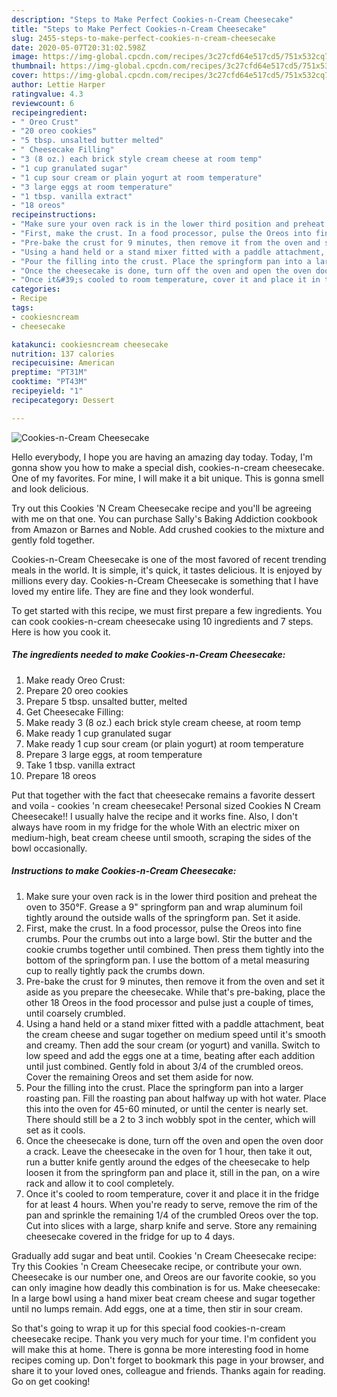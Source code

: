 ```yaml
---
description: "Steps to Make Perfect Cookies-n-Cream Cheesecake"
title: "Steps to Make Perfect Cookies-n-Cream Cheesecake"
slug: 2455-steps-to-make-perfect-cookies-n-cream-cheesecake
date: 2020-05-07T20:31:02.598Z
image: https://img-global.cpcdn.com/recipes/3c27cfd64e517cd5/751x532cq70/cookies-n-cream-cheesecake-recipe-main-photo.jpg
thumbnail: https://img-global.cpcdn.com/recipes/3c27cfd64e517cd5/751x532cq70/cookies-n-cream-cheesecake-recipe-main-photo.jpg
cover: https://img-global.cpcdn.com/recipes/3c27cfd64e517cd5/751x532cq70/cookies-n-cream-cheesecake-recipe-main-photo.jpg
author: Lettie Harper
ratingvalue: 4.3
reviewcount: 6
recipeingredient:
- " Oreo Crust"
- "20 oreo cookies"
- "5 tbsp. unsalted butter melted"
- " Cheesecake Filling"
- "3 (8 oz.) each brick style cream cheese at room temp"
- "1 cup granulated sugar"
- "1 cup sour cream or plain yogurt at room temperature"
- "3 large eggs at room temperature"
- "1 tbsp. vanilla extract"
- "18 oreos"
recipeinstructions:
- "Make sure your oven rack is in the lower third position and preheat the oven to 350°F. Grease a 9&#34; springform pan and wrap aluminum foil tightly around the outside walls of the springform pan. Set it aside."
- "First, make the crust. In a food processor, pulse the Oreos into fine crumbs. Pour the crumbs out into a large bowl. Stir the butter and the cookie crumbs together until combined. Then press them tightly into the bottom of the springform pan. I use the bottom of a metal measuring cup to really tightly pack the crumbs down."
- "Pre-bake the crust for 9 minutes, then remove it from the oven and set it aside as you prepare the cheesecake. While that&#39;s pre-baking, place the other 18 Oreos in the food processor and pulse just a couple of times, until coarsely crumbled."
- "Using a hand held or a stand mixer fitted with a paddle attachment, beat the cream cheese and sugar together on medium speed until it&#39;s smooth and creamy. Then add the sour cream (or yogurt) and vanilla. Switch to low speed and add the eggs one at a time, beating after each addition until just combined. Gently fold in about 3/4 of the crumbled oreos. Cover the remaining Oreos and set them aside for now."
- "Pour the filling into the crust. Place the springform pan into a larger roasting pan. Fill the roasting pan about halfway up with hot water. Place this into the oven for 45-60 minuted, or until the center is nearly set. There should still be a 2 to 3 inch wobbly spot in the center, which will set as it cools."
- "Once the cheesecake is done, turn off the oven and open the oven door a crack. Leave the cheesecake in the oven for 1 hour, then take it out, run a butter knife gently around the edges of the cheesecake to help loosen it from the springform pan and place it, still in the pan, on a wire rack and allow it to cool completely."
- "Once it&#39;s cooled to room temperature, cover it and place it in the fridge for at least 4 hours. When you&#39;re ready to serve, remove the rim of the pan and sprinkle the remaining 1/4 of the crumbled Oreos over the top. Cut into slices with a large, sharp knife and serve. Store any remaining cheesecake covered in the fridge for up to 4 days."
categories:
- Recipe
tags:
- cookiesncream
- cheesecake

katakunci: cookiesncream cheesecake 
nutrition: 137 calories
recipecuisine: American
preptime: "PT31M"
cooktime: "PT43M"
recipeyield: "1"
recipecategory: Dessert

---
```



![Cookies-n-Cream Cheesecake](https://img-global.cpcdn.com/recipes/3c27cfd64e517cd5/751x532cq70/cookies-n-cream-cheesecake-recipe-main-photo.jpg)

Hello everybody, I hope you are having an amazing day today. Today, I'm gonna show you how to make a special dish, cookies-n-cream cheesecake. One of my favorites. For mine, I will make it a bit unique. This is gonna smell and look delicious.

Try out this Cookies &#39;N Cream Cheesecake recipe and you&#39;ll be agreeing with me on that one. You can purchase Sally&#39;s Baking Addiction cookbook from Amazon or Barnes and Noble. Add crushed cookies to the mixture and gently fold together.

Cookies-n-Cream Cheesecake is one of the most favored of recent trending meals in the world. It is simple, it's quick, it tastes delicious. It is enjoyed by millions every day. Cookies-n-Cream Cheesecake is something that I have loved my entire life. They are fine and they look wonderful.


To get started with this recipe, we must first prepare a few ingredients. You can cook cookies-n-cream cheesecake using 10 ingredients and 7 steps. Here is how you cook it.

<!--inarticleads1-->

##### The ingredients needed to make Cookies-n-Cream Cheesecake:

1. Make ready  Oreo Crust:
1. Prepare 20 oreo cookies
1. Prepare 5 tbsp. unsalted butter, melted
1. Get  Cheesecake Filling:
1. Make ready 3 (8 oz.) each brick style cream cheese, at room temp
1. Make ready 1 cup granulated sugar
1. Make ready 1 cup sour cream (or plain yogurt) at room temperature
1. Prepare 3 large eggs, at room temperature
1. Take 1 tbsp. vanilla extract
1. Prepare 18 oreos


Put that together with the fact that cheesecake remains a favorite dessert and voila - cookies &#39;n cream cheesecake! Personal sized Cookies N Cream Cheesecake!! I usually halve the recipe and it works fine. Also, I don&#39;t always have room in my fridge for the whole With an electric mixer on medium-high, beat cream cheese until smooth, scraping the sides of the bowl occasionally. 

<!--inarticleads2-->

##### Instructions to make Cookies-n-Cream Cheesecake:

1. Make sure your oven rack is in the lower third position and preheat the oven to 350°F. Grease a 9&#34; springform pan and wrap aluminum foil tightly around the outside walls of the springform pan. Set it aside.
1. First, make the crust. In a food processor, pulse the Oreos into fine crumbs. Pour the crumbs out into a large bowl. Stir the butter and the cookie crumbs together until combined. Then press them tightly into the bottom of the springform pan. I use the bottom of a metal measuring cup to really tightly pack the crumbs down.
1. Pre-bake the crust for 9 minutes, then remove it from the oven and set it aside as you prepare the cheesecake. While that&#39;s pre-baking, place the other 18 Oreos in the food processor and pulse just a couple of times, until coarsely crumbled.
1. Using a hand held or a stand mixer fitted with a paddle attachment, beat the cream cheese and sugar together on medium speed until it&#39;s smooth and creamy. Then add the sour cream (or yogurt) and vanilla. Switch to low speed and add the eggs one at a time, beating after each addition until just combined. Gently fold in about 3/4 of the crumbled oreos. Cover the remaining Oreos and set them aside for now.
1. Pour the filling into the crust. Place the springform pan into a larger roasting pan. Fill the roasting pan about halfway up with hot water. Place this into the oven for 45-60 minuted, or until the center is nearly set. There should still be a 2 to 3 inch wobbly spot in the center, which will set as it cools.
1. Once the cheesecake is done, turn off the oven and open the oven door a crack. Leave the cheesecake in the oven for 1 hour, then take it out, run a butter knife gently around the edges of the cheesecake to help loosen it from the springform pan and place it, still in the pan, on a wire rack and allow it to cool completely.
1. Once it&#39;s cooled to room temperature, cover it and place it in the fridge for at least 4 hours. When you&#39;re ready to serve, remove the rim of the pan and sprinkle the remaining 1/4 of the crumbled Oreos over the top. Cut into slices with a large, sharp knife and serve. Store any remaining cheesecake covered in the fridge for up to 4 days.


Gradually add sugar and beat until. Cookies &#39;n Cream Cheesecake recipe: Try this Cookies &#39;n Cream Cheesecake recipe, or contribute your own. Cheesecake is our number one, and Oreos are our favorite cookie, so you can only imagine how deadly this combination is for us. Make cheesecake: In a large bowl using a hand mixer beat cream cheese and sugar together until no lumps remain. Add eggs, one at a time, then stir in sour cream. 

So that's going to wrap it up for this special food cookies-n-cream cheesecake recipe. Thank you very much for your time. I'm confident you will make this at home. There is gonna be more interesting food in home recipes coming up. Don't forget to bookmark this page in your browser, and share it to your loved ones, colleague and friends. Thanks again for reading. Go on get cooking!
